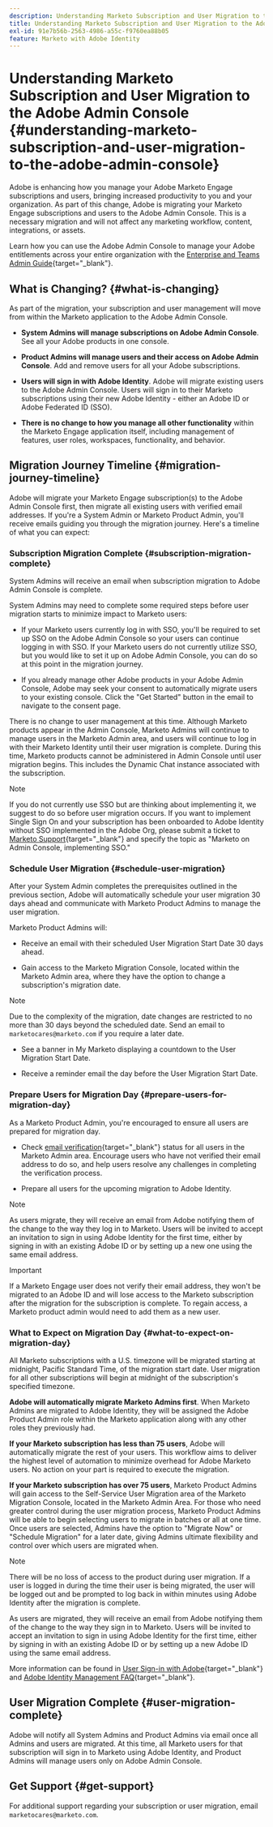 ```yaml
---
description: Understanding Marketo Subscription and User Migration to the Adobe Admin Console - Marketo Docs - Product Documentation
title: Understanding Marketo Subscription and User Migration to the Adobe Admin Console
exl-id: 91e7b56b-2563-4986-a55c-f9760ea88b05
feature: Marketo with Adobe Identity
---
```

# Understanding Marketo Subscription and User Migration to the Adobe Admin Console {#understanding-marketo-subscription-and-user-migration-to-the-adobe-admin-console}

Adobe is enhancing how you manage your Adobe Marketo Engage subscriptions and users, bringing increased productivity to you and your organization. As part of this change, Adobe is migrating your Marketo Engage subscriptions and users to the Adobe Admin Console. This is a necessary migration and will not affect any marketing workflow, content, integrations, or assets.

Learn how you can use the Adobe Admin Console to manage your Adobe entitlements across your entire organization with the [Enterprise and Teams Admin Guide](https://helpx.adobe.com/enterprise/admin-guide.html){target="_blank"}. 

## What is Changing? {#what-is-changing}

As part of the migration, your subscription and user management will move from within the Marketo application to the Adobe Admin Console.

* **System Admins will manage subscriptions on Adobe Admin Console**. See all your Adobe products in one console.  

* **Product Admins will manage users and their access on Adobe Admin Console**. Add and remove users for all your Adobe subscriptions.

* **Users will sign in with Adobe Identity**. Adobe will migrate existing users to the Adobe Admin Console. Users will sign in to their Marketo subscriptions using their new Adobe Identity - either an Adobe ID or Adobe Federated ID (SSO).

* **There is no change to how you manage all other functionality** within the Marketo Engage application itself, including management of features, user roles, workspaces, functionality, and behavior.

## Migration Journey Timeline {#migration-journey-timeline}

Adobe will migrate your Marketo Engage subscription(s) to the Adobe Admin Console first, then migrate all existing users with verified email addresses. If you're a System Admin or Marketo Product Admin, you'll receive emails guiding you through the migration journey. Here's a timeline of what you can expect:

### Subscription Migration Complete {#subscription-migration-complete}

System Admins will receive an email when subscription migration to Adobe Admin Console is complete.

System Admins may need to complete some required steps before user migration starts to minimize impact to Marketo users:

* If your Marketo users currently log in with SSO, you'll be required to set up SSO on the Adobe Admin Console so your users can continue logging in with SSO. If your Marketo users do not currently utilize SSO, but you would like to set it up on Adobe Admin Console, you can do so at this point in the migration journey.

* If you already manage other Adobe products in your Adobe Admin Console, Adobe may seek your consent to automatically migrate users to your existing console. Click the "Get Started" button in the email to navigate to the consent page.

There is no change to user management at this time. Although Marketo products appear in the Admin Console, Marketo Admins will continue to manage users in the Marketo Admin area, and users will continue to log in with their Marketo Identity until their user migration is complete. During this time, Marketo products cannot be administered in Admin Console until user migration begins. This includes the Dynamic Chat instance associated with the subscription. 

>[!NOTE]
>
>If you do not currently use SSO but are thinking about implementing it, we suggest to do so before user migration occurs. If you want to implement Single Sign On and your subscription has been onboarded to Adobe Identity without SSO implemented in the Adobe Org, please submit a ticket to [Marketo Support](https://nation.marketo.com/){target="_blank"} and specify the topic as "Marketo on Admin Console, implementing SSO."

### Schedule User Migration {#schedule-user-migration}

After your System Admin completes the prerequisites outlined in the previous section, Adobe will automatically schedule your user migration 30 days ahead and communicate with Marketo Product Admins to manage the user migration.

Marketo Product Admins will:

* Receive an email with their scheduled User Migration Start Date 30 days ahead.

* Gain access to the Marketo Migration Console, located within the Marketo Admin area, where they have the option to change a subscription's migration date.

>[!NOTE]
>
>Due to the complexity of the migration, date changes are restricted to no more than 30 days beyond the scheduled date. Send an email to `marketocares@marketo.com` if you require a later date.

* See a banner in My Marketo displaying a countdown to the User Migration Start Date.

* Receive a reminder email the day before the User Migration Start Date.

### Prepare Users for Migration Day {#prepare-users-for-migration-day}

As a Marketo Product Admin, you're encouraged to ensure all users are prepared for migration day.

* Check [email verification](/help/marketo/product-docs/administration/users-and-roles/email-verification.md){target="_blank"} status for all users in the Marketo Admin area. Encourage users who have not verified their email address to do so, and help users resolve any challenges in completing the verification process.

* Prepare all users for the upcoming migration to Adobe Identity.

>[!NOTE]
>
>As users migrate, they will receive an email from Adobe notifying them of the change to the way they log in to Marketo. Users will be invited to accept an invitation to sign in using Adobe Identity for the first time, either by signing in with an existing Adobe ID or by setting up a new one using the same email address.

>[!IMPORTANT]
>
>If a Marketo Engage user does not verify their email address, they won't be migrated to an Adobe ID and will lose access to the Marketo subscription after the migration for the subscription is complete. To regain access, a Marketo product admin would need to add them as a new user.

### What to Expect on Migration Day {#what-to-expect-on-migration-day}

All Marketo subscriptions with a U.S. timezone will be migrated starting at midnight, Pacific Standard Time, of the migration start date. User migration for all other subscriptions will begin at midnight of the subscription's specified timezone.

**Adobe will automatically migrate Marketo Admins first**. When Marketo Admins are migrated to Adobe Identity, they will be assigned the Adobe Product Admin role within the Marketo application along with any other roles they previously had.

**If your Marketo subscription has less than 75 users**, Adobe will automatically migrate the rest of your users. This workflow aims to deliver the highest level of automation to minimize overhead for Adobe Marketo users. No action on your part is required to execute the migration.

**If your Marketo subscription has over 75 users**, Marketo Product Admins will gain access to the Self-Service User Migration area of the Marketo Migration Console, located in the Marketo Admin Area. For those who need greater control during the user migration process, Marketo Product Admins will be able to begin selecting users to migrate in batches or all at one time. Once users are selected, Admins have the option to "Migrate Now" or "Schedule Migration" for a later date, giving Admins ultimate flexibility and control over which users are migrated when.

>[!NOTE]
>
>There will be no loss of access to the product during user migration. If a user is logged in during the time their user is being migrated, the user will be logged out and be prompted to log back in within minutes using Adobe Identity after the migration is complete.

As users are migrated, they will receive an email from Adobe notifying them of the change to the way they sign in to Marketo. Users will be invited to accept an invitation to sign in using Adobe Identity for the first time, either by signing in with an existing Adobe ID or by setting up a new Adobe ID using the same email address. 

More information can be found in [User Sign-in with Adobe](/help/marketo/product-docs/administration/marketo-with-adobe-identity/user-sign-in-with-adobe-id.md){target="_blank"} and [Adobe Identity Management FAQ](/help/marketo/product-docs/administration/marketo-with-adobe-identity/faq.md){target="_blank"}.

## User Migration Complete {#user-migration-complete}

Adobe will notify all System Admins and Product Admins via email once all Admins and users are migrated. At this time, all Marketo users for that subscription will sign in to Marketo using Adobe Identity, and Product Admins will manage users only on Adobe Admin Console.

## Get Support {#get-support}

For additional support regarding your subscription or user migration, email `marketocares@marketo.com`.
